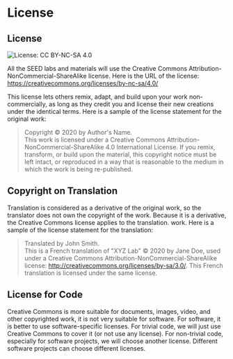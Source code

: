 # License 

## License

![License: CC BY-NC-SA 4.0](https://img.shields.io/badge/License-CC%20BY--NC--SA%204.0-lightgrey.svg)

All the SEED labs and materials will use the Creative Commons
Attribution-NonCommercial-ShareAlike license. 
Here is the URL of the license: https://creativecommons.org/licenses/by-nc-sa/4.0/


This license lets others remix, adapt, and build upon your work non-commercially, as long as they credit you and license their new creations under the identical terms. Here is a sample of the license statement for the original work:

> Copyright &copy; 2020 by Author's Name.<br>
This work is licensed under a Creative Commons
Attribution-NonCommercial-ShareAlike 4.0 International License. 
If you remix, transform, or build upon the material,
this copyright notice must be left intact, or reproduced in a way 
that is reasonable to the medium in which the work is being re-published.


## Copyright on Translation

Translation is considered as a derivative of the original work, so the 
translator does not own the copyright of the work. Because it is 
a derivative, the Creative Commons license applies to the translation. 
work. Here is a sample of the license statement for the translation:

>Translated by John Smith.<br>
This is a French translation of "XYZ Lab" &copy; 2020 by Jane Doe,
used under a Creative Commons Attribution-NonCommercial-ShareAlike
license: http://creativecommons.org/licenses/by-sa/3.0/. This French
translation is licensed under the same license. 

## License for Code

Creative Commons is more suitable for documents, images, video,
and other copyrighted work, it is not very suitable for software. For software, 
it is better to use software-specific licenses. For trivial code, we will just use
Creative Commons to cover it (or not use any license). For non-trivial code, especially for software projects, we will choose another license. Different software projects can choose different licenses. 